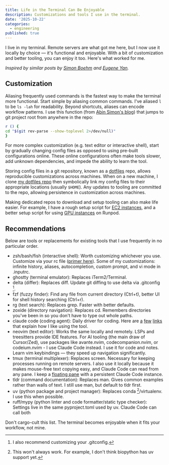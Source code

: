 ```yaml
---
title: Life in the Terminal Can Be Enjoyable
description: Customizations and tools I use in the terminal.
date: '2025-10-22'
categories:
  - engineering
published: true
---
```


I live in my terminal. Remote servers are what got me here, but I now use it locally by choice — it's functional and enjoyable. With a bit of customization and better tooling, you can enjoy it too. Here's what worked for me.

*Inspired by similar posts by [Simon Boehm](https://siboehm.com/articles/22/tools-I-like) and [Eugene Yan](https://eugeneyan.com/writing/mac-setup/).*

## Customization

Aliasing frequently used commands is the fastest way to make the terminal more functional. Start simple by aliasing common commands. I've aliased `l` to be `ls -lah` for readability. Beyond shortcuts, aliases can encode workflow patterns. I use this function (from [Abin Simon's blog](https://blog.meain.io/2023/navigating-around-in-shell/)) that jumps to git project root from anywhere in the repo:

```bash
r () {
cd "$(git rev-parse --show-toplevel 2>/dev/null)"
}
```

For more complex customization (e.g. text editor or interactive shell), start by gradually changing config files as opposed to using pre-built configurations online. These online configurations often make tools slower, add unknown dependencies, and impede the ability to learn the tool.

Storing config files in a git repository, known as a [dotfiles](https://missing.csail.mit.edu/2019/dotfiles/) repo, allows reproducible customizations across machines. When on a new machine, I clone [my dotfiles repo](https://github.com/harmonbhasin/dotfiles.git) then symbolically link my config files to their appropriate locations (usually `$HOME`). Any updates to tooling are committed to the repo, allowing persistence in customization across machines.

Making dedicated repos to download and setup tooling can also make life easier. For example, I have a rough setup script for [EC2 instances](https://github.com/harmonbhasin/nao-ec2-setup.git), and a better setup script for using [GPU instances](https://github.com/harmonbhasin/gpu-setup.git) on Runpod.

## Recommendations

Below are tools or replacements for existing tools that I use frequently in no particular order.

- zsh/bash/fish (interactive shell): Worth customizing whichever you use. Customize via your rc file ([primer here](https://scriptingosx.com/2017/04/about-bash_profile-and-bashrc-on-macos/)). Some of my customizations: infinite history, aliases, autocompletion, custom prompt, and vi mode in .inputrc.
- ghostty (terminal emulator): Replaces iTerm2/Terminal.
- delta (differ): Replaces diff. Update git diffing to use delta via .gitconfig [^1].
- fzf (fuzzy finder): Find any file from current directory (Ctrl+t), better UI for shell history searching (Ctrl+r).
- rg (text search): Replaces grep. Faster with better defaults.
- zoxide (directory navigation): Replaces cd. Remembers directories you've been in so you don't have to type out whole paths.
- claude code (coding agent): Daily driver for coding. Here are [a](https://x.com/swyx/status/1954720792962642401) [few](https://github.com/humanlayer/advanced-context-engineering-for-coding-agents/blob/main/ace-fca.md) [links](https://every.to/source-code/my-ai-had-already-fixed-the-code-before-i-saw-it) that explain how I like using the tool.
- neovim (text editor): Works the same locally and remotely. LSPs and treesitters provide IDE features. For AI tooling (the main draw of Cursor/Zed), use packages like avante.nvim, codecompanion.nvim, or codeium.nvim - I use Claude Code instead. I use it for code and notes. Learn vim keybindings — they speed up navigation significantly.
- tmux (terminal multiplexer): Replaces screen. Necessary for keeping processes running on remote servers. I also use it locally because it makes mouse-free text copying easy, and Claude Code can read from any pane. I keep a [floating pane](https://github.com/harmonbhasin/dotfiles/blob/1f40ec2d55634c06e6d0156bd87d0f312777c069/tmux/.tmux.conf#L13) with a persistent Claude Code instance.
- tldr (command documentation): Replaces man. Gives common examples rather than walls of text. I still use man, but default to tldr first.
- uv (python package and project manager): Replaces conda [^2]/virtualenv. I use this when possible.
- ruff/mypy (python linter and code formatter/static type checker): Settings live in the same pyproject.toml used by uv. Claude Code can call both

[^1]: I also recommend customizing your .gitconfig.
[^2]: This won't always work. For example, I don't think biopython has uv support yet.

Don't cargo-cult this list. The terminal becomes enjoyable when it fits your workflow, not mine.

